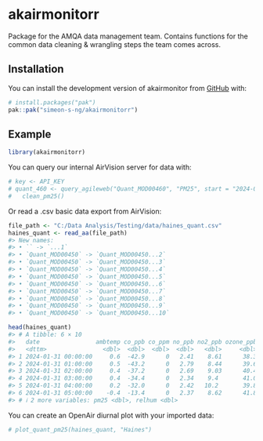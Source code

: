 
<!-- README.md is generated from README.Rmd. Please edit that file -->

# akairmonitorr

<!-- badges: start -->
<!-- badges: end -->

Package for the AMQA data management team. Contains functions for the
common data cleaning & wrangling steps the team comes across.

## Installation

You can install the development version of akairmonitor from
[GitHub](https://github.com/simeon-s-ng/akairmonitorr) with:

``` r
# install.packages("pak")
pak::pak("simeon-s-ng/akairmonitorr")
```

## Example

``` r
library(akairmonitorr)
```

You can query our internal AirVision server for data with:

``` r
# key <- API_KEY
# quant_460 <- query_agileweb("Quant_MOD00460", "PM25", start = "2024-05-13T00:00:00", key) |> 
#   clean_pm25()
```

Or read a .csv basic data export from AirVision:

``` r
file_path <- "C:/Data Analysis/Testing/data/haines_quant.csv"
haines_quant <- read_aa(file_path)
#> New names:
#> • `` -> `...1`
#> • `Quant_MOD00450` -> `Quant_MOD00450...2`
#> • `Quant_MOD00450` -> `Quant_MOD00450...3`
#> • `Quant_MOD00450` -> `Quant_MOD00450...4`
#> • `Quant_MOD00450` -> `Quant_MOD00450...5`
#> • `Quant_MOD00450` -> `Quant_MOD00450...6`
#> • `Quant_MOD00450` -> `Quant_MOD00450...7`
#> • `Quant_MOD00450` -> `Quant_MOD00450...8`
#> • `Quant_MOD00450` -> `Quant_MOD00450...9`
#> • `Quant_MOD00450` -> `Quant_MOD00450...10`

head(haines_quant)
#> # A tibble: 6 × 10
#>   date                ambtemp co_ppb co_ppm no_ppb no2_ppb ozone_ppb pm10_contin
#>   <dttm>                <dbl>  <dbl>  <dbl>  <dbl>   <dbl>     <dbl>       <dbl>
#> 1 2024-01-31 00:00:00     0.6  -42.9      0   2.41    8.61      38.3           5
#> 2 2024-01-31 01:00:00     0.5  -43.2      0   2.79    8.44      39.6           3
#> 3 2024-01-31 02:00:00     0.4  -37.2      0   2.69    9.03      40.4           2
#> 4 2024-01-31 03:00:00     0.4  -34.4      0   2.34    9.4       41.0           8
#> 5 2024-01-31 04:00:00     0.2  -32.0      0   2.42   10.2       39.8          44
#> 6 2024-01-31 05:00:00    -0.4  -13.4      0   2.37    8.62      41.8          63
#> # ℹ 2 more variables: pm25 <dbl>, relhum <dbl>
```

You can create an OpenAir diurnal plot with your imported data:

``` r
# plot_quant_pm25(haines_quant, "Haines")
```
